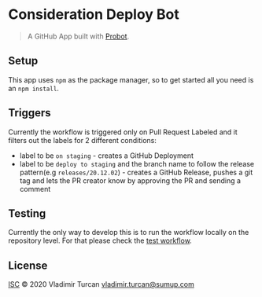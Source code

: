 # Consideration Deploy Bot

> A GitHub App built with [Probot](https://github.com/probot/probot).

## Setup

This app uses `npm` as the package manager, so to get started all you need is an `npm install`.

## Triggers

Currently the workflow is triggered only on Pull Request Labeled and it filters out the labels for 2 different conditions:
- label to be `on staging` - creates a GitHub Deployment
- label to be `deploy to staging` and the branch name to follow the release pattern(e.g `releases/20.12.02`) - creates a GitHub Release, pushes a git tag and lets the PR creator know by approving the PR and sending a comment

## Testing
Currently the only way to develop this is to run the workflow locally on the repository level. For that please check the [test workflow](.github/workflows/test.yml).

## License

[ISC](LICENSE) © 2020 Vladimir Turcan <vladimir.turcan@sumup.com>
